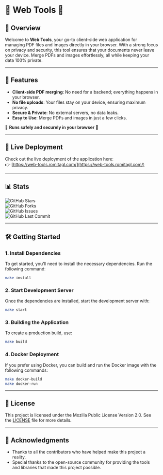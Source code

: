 
# 🌟 Web Tools 🌟

## 📌 Overview

Welcome to **Web Tools**, your go-to client-side web application for managing PDF files and images directly in your browser. With a strong focus on privacy and security, this tool ensures that your documents never leave your device. Merge PDFs and images effortlessly, all while keeping your data 100% private.

---

## 🎯 Features

- **Client-side PDF merging**: No need for a backend; everything happens in your browser.
- **No file uploads**: Your files stay on your device, ensuring maximum privacy.
- **Secure & Private**: No external servers, no data leaks.
- **Easy to Use**: Merge PDFs and images in just a few clicks.

🚀 **Runs safely and securely in your browser** 🚀

---

## 🚀 Live Deployment

Check out the live deployment of the application here:  
👉 [https://web-tools.romitagl.com/](https://web-tools.romitagl.com/)

---

## 📊 Stats

![GitHub Stars](https://img.shields.io/github/stars/romitagl/web-tools?style=social)  
![GitHub Forks](https://img.shields.io/github/forks/romitagl/web-tools?style=social)  
![GitHub Issues](https://img.shields.io/github/issues/romitagl/web-tools)  
![GitHub Last Commit](https://img.shields.io/github/last-commit/romitagl/web-tools)  

---

## 🛠️ Getting Started

### 1. **Install Dependencies**

To get started, you'll need to install the necessary dependencies. Run the following command:

```bash
make install
```

### 2. **Start Development Server**

Once the dependencies are installed, start the development server with:

```bash
make start
```

### 3. **Building the Application**

To create a production build, use:

```bash
make build
```

### 4. **Docker Deployment**

If you prefer using Docker, you can build and run the Docker image with the following commands:

```bash
make docker-build
make docker-run
```

---

## 📜 License

This project is licensed under the Mozilla Public License Version 2.0. See the [LICENSE](LICENSE) file for more details.

---

## 🙏 Acknowledgments

- Thanks to all the contributors who have helped make this project a reality.
- Special thanks to the open-source community for providing the tools and libraries that made this project possible.
